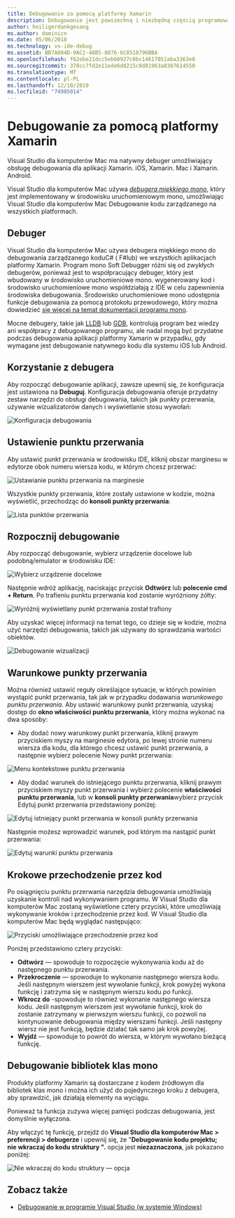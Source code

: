 ```yaml
---
title: Debugowanie za pomocą platformy Xamarin
description: Debugowanie jest powszechną i niezbędną częścią programowania. Jako dojrzały IDE Visual Studio dla komputerów Mac zawiera cały zestaw funkcji, które ułatwiają debugowanie. Z bezpiecznego debugowania do wizualizacji danych w tym artykule wyjaśniono, jak używać pełnego potencjału debugowania w Visual Studio dla komputerów Mac.
author: heiligerdankgesang
ms.author: dominicn
ms.date: 05/06/2018
ms.technology: vs-ide-debug
ms.assetid: BB7A084D-9AC2-48B5-8076-6C8518796BBA
ms.openlocfilehash: f62ebe21dcc5eb60927c0bc14617051aba3363e8
ms.sourcegitcommit: 370cc7fd2e11ede6d8215c8d81963a8307614550
ms.translationtype: MT
ms.contentlocale: pl-PL
ms.lasthandoff: 12/10/2019
ms.locfileid: "74985014"
---
```

# <a name="debugging-with-xamarin"></a>Debugowanie za pomocą platformy Xamarin

Visual Studio dla komputerów Mac ma natywny debuger umożliwiający obsługę debugowania dla aplikacji Xamarin. iOS, Xamarin. Mac i Xamarin. Android.

Visual Studio dla komputerów Mac używa [*debugera miękkiego mono*](https://www.mono-project.com/docs/advanced/runtime/docs/soft-debugger/), który jest implementowany w środowisku uruchomieniowym mono, umożliwiając Visual Studio dla komputerów Mac Debugowanie kodu zarządzanego na wszystkich platformach.

## <a name="the-debugger"></a>Debuger

Visual Studio dla komputerów Mac używa debugera miękkiego mono do debugowania zarządzanego koduC# ( F#lub) we wszystkich aplikacjach platformy Xamarin. Program mono Soft Debugger różni się od zwykłych debugerów, ponieważ jest to współpracujący debuger, który jest wbudowany w środowisko uruchomieniowe mono. wygenerowany kod i środowisko uruchomieniowe mono współdziałają z IDE w celu zapewnienia środowiska debugowania. Środowisko uruchomieniowe mono udostępnia funkcje debugowania za pomocą protokołu przewodowego, który można dowiedzieć [się więcej na temat dokumentacji programu mono](https://www.mono-project.com/docs/advanced/runtime/docs/soft-debugger-wire-format/).

Mocne debugery, takie jak [LLDB](https://lldb.llvm.org/index.html) lub [GDB](https://www.gnu.org/software/gdb/), kontrolują program bez wiedzy ani współpracy z debugowanego programu, ale nadal mogą być przydatne podczas debugowania aplikacji platformy Xamarin w przypadku, gdy wymagane jest debugowanie natywnego kodu dla systemu iOS lub Android.

## <a name="using-the-debugger"></a>Korzystanie z debugera

Aby rozpocząć debugowanie aplikacji, zawsze upewnij się, że konfiguracja jest ustawiona na **Debuguj**. Konfiguracja debugowania oferuje przydatny zestaw narzędzi do obsługi debugowania, takich jak punkty przerwania, używanie wizualizatorów danych i wyświetlanie stosu wywołań:

![Konfiguracja debugowania](media/debugging-image_0.png)

## <a name="setting-a-breakpoint"></a>Ustawienie punktu przerwania

Aby ustawić punkt przerwania w środowisku IDE, kliknij obszar marginesu w edytorze obok numeru wiersza kodu, w którym chcesz przerwać:

![Ustawianie punktu przerwania na marginesie](media/debugging-image0.png)

Wszystkie punkty przerwania, które zostały ustawione w kodzie, można wyświetlić, przechodząc do **konsoli punkty przerwania**:

![Lista punktów przerwania](media/debugging-image0a.png)

## <a name="start-debugging"></a>Rozpocznij debugowanie

Aby rozpocząć debugowanie, wybierz urządzenie docelowe lub podobną/emulator w środowisku IDE:

![Wybierz urządzenie docelowe](media/debugging-image1.png)

Następnie wdróż aplikację, naciskając przycisk **Odtwórz** lub **polecenie cmd + Return**. Po trafieniu punktu przerwania kod zostanie wyróżniony żółty:

![Wyróżnij wyświetlany punkt przerwania został trafiony](media/debugging-image2.png)

Aby uzyskać więcej informacji na temat tego, co dzieje się w kodzie, można użyć narzędzi debugowania, takich jak używany do sprawdzania wartości obiektów.

![Debugowanie wizualizacji](media/debugging-image3.png)

## <a name="conditional-breakpoints"></a>Warunkowe punkty przerwania

Można również ustawić reguły określające sytuacje, w których powinien wystąpić punkt przerwania, tak jak w przypadku dodawania *warunkowego punktu przerwania*. Aby ustawić warunkowy punkt przerwania, uzyskaj dostęp do **okno właściwości punktu przerwania**, który można wykonać na dwa sposoby:

* Aby dodać nowy warunkowy punkt przerwania, kliknij prawym przyciskiem myszy na marginesie edytora, po lewej stronie numeru wiersza dla kodu, dla którego chcesz ustawić punkt przerwania, a następnie wybierz polecenie Nowy punkt przerwania:

 ![Menu kontekstowe punktu przerwania](media/debugging-image4.png)

* Aby dodać warunek do istniejącego punktu przerwania, kliknij prawym przyciskiem myszy punkt przerwania i wybierz polecenie **właściwości punktu przerwania**, lub w **konsoli punkty przerwania**wybierz przycisk Edytuj punkt przerwania przedstawiony poniżej:

 ![Edytuj istniejący punkt przerwania w konsoli punkty przerwania](media/debugging-image5.png)

Następnie możesz wprowadzić warunek, pod którym ma nastąpić punkt przerwania:

 ![Edytuj warunki punktu przerwania](media/debugging-image6.png)

## <a name="stepping-through-code"></a>Krokowe przechodzenie przez kod

Po osiągnięciu punktu przerwania narzędzia debugowania umożliwiają uzyskanie kontroli nad wykonywaniem programu. W Visual Studio dla komputerów Mac zostaną wyświetlone cztery przyciski, które umożliwiają wykonywanie kroków i przechodzenie przez kod. W Visual Studio dla komputerów Mac będą wyglądać następująco:

 ![Przyciski umożliwiające przechodzenie przez kod](media/debugging-image7.png)

Poniżej przedstawiono cztery przyciski:

* **Odtwórz** — spowoduje to rozpoczęcie wykonywania kodu aż do następnego punktu przerwania.
* **Przekroczenie** — spowoduje to wykonanie następnego wiersza kodu. Jeśli następnym wierszem jest wywołanie funkcji, krok powyżej wykona funkcję i zatrzyma się w następnym wierszu kodu *po* funkcji.
* **Wkrocz do** -spowoduje to również wykonanie następnego wiersza kodu. Jeśli następnym wierszem jest wywołanie funkcji, krok do zostanie zatrzymany w pierwszym wierszu funkcji, co pozwoli na kontynuowanie debugowania między wierszami funkcji. Jeśli następny wiersz nie jest funkcją, będzie działać tak samo jak krok powyżej.
* **Wyjdź** — spowoduje to powrót do wiersza, w którym wywołano bieżącą funkcję.

## <a name="debugging-monos-class-libraries"></a>Debugowanie bibliotek klas mono

Produkty platformy Xamarin są dostarczane z kodem źródłowym dla bibliotek klas mono i można ich użyć do pojedynczego kroku z debugera, aby sprawdzić, jak działają elementy na wyciągu.

Ponieważ ta funkcja zużywa więcej pamięci podczas debugowania, jest domyślnie wyłączona.

Aby włączyć tę funkcję, przejdź do **Visual Studio dla komputerów Mac > preferencji > debugerze** i upewnij się, że "**Debugowanie kodu projektu; nie wkraczaj do kodu struktury ".** opcja jest **niezaznaczona**, jak pokazano poniżej:

![Nie wkraczaj do kodu struktury — opcja](media/debugging-image8.png)

## <a name="see-also"></a>Zobacz także

- [Debugowanie w programie Visual Studio (w systemie Windows)](/visualstudio/debugger/)
